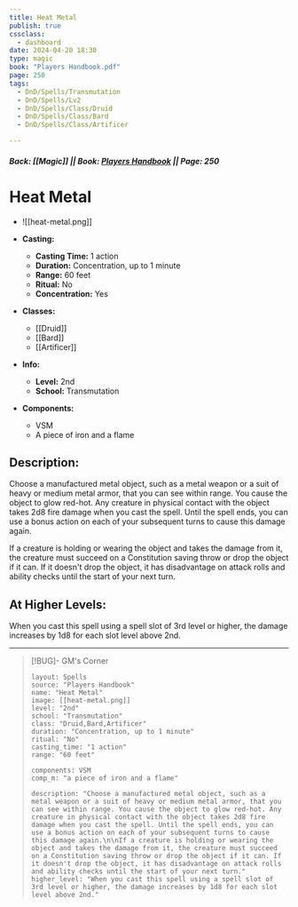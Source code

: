 ```yaml
---
title: Heat Metal
publish: true
cssclass:
  - dashboard
date: 2024-04-20 18:30
type: magic
book: "Players Handbook.pdf"
page: 250
tags:
  - DnD/Spells/Transmutation
  - DnD/Spells/Lv2
  - DnD/Spells/Class/Druid
  - DnD/Spells/Class/Bard
  - DnD/Spells/Class/Artificer

---
```


##### Back: [[Magic]] || Book: [Players Handbook](https://drive.google.com/drive/folders/1O5bhpYizcIT5xxAoLOuzCRht_PVS7VSG?usp=sharing) || Page: 250

# Heat Metal
- ![[heat-metal.png]]
- **Casting:**
    - **Casting Time:** 1 action
    - **Duration:** Concentration, up to 1 minute
    - **Range:** 60 feet
    - **Ritual:** No
    - **Concentration:** Yes
- **Classes:**
    - [[Druid]]
    - [[Bard]]
    - [[Artificer]]

- **Info:**
    - **Level:** 2nd
    - **School:** Transmutation
- **Components:**
    - VSM
    - A piece of iron and a flame

## Description:
Choose a manufactured metal object, such as a metal weapon or a suit of heavy or medium metal armor, that you can see within range. You cause the object to glow red-hot. Any creature in physical contact with the object takes 2d8 fire damage when you cast the spell. Until the spell ends, you can use a bonus action on each of your subsequent turns to cause this damage again.

If a creature is holding or wearing the object and takes the damage from it, the creature must succeed on a Constitution saving throw or drop the object if it can. If it doesn't drop the object, it has disadvantage on attack rolls and ability checks until the start of your next turn.

## At Higher Levels:
When you cast this spell using a spell slot of 3rd level or higher, the damage increases by 1d8 for each slot level above 2nd.

---

> [!BUG]- GM's Corner
>
> ```statblock
> layout: Spells
> source: "Players Handbook"
> name: "Heat Metal"
> image: [[heat-metal.png]]
> level: "2nd"
> school: "Transmutation"
> class: "Druid,Bard,Artificer"
> duration: "Concentration, up to 1 minute"
> ritual: "No"
> casting_time: "1 action"
> range: "60 feet"
>
> components: VSM
> comp_m: "a piece of iron and a flame"
>
> description: "Choose a manufactured metal object, such as a metal weapon or a suit of heavy or medium metal armor, that you can see within range. You cause the object to glow red-hot. Any creature in physical contact with the object takes 2d8 fire damage when you cast the spell. Until the spell ends, you can use a bonus action on each of your subsequent turns to cause this damage again.\n\nIf a creature is holding or wearing the object and takes the damage from it, the creature must succeed on a Constitution saving throw or drop the object if it can. If it doesn't drop the object, it has disadvantage on attack rolls and ability checks until the start of your next turn."
> higher_level: "When you cast this spell using a spell slot of 3rd level or higher, the damage increases by 1d8 for each slot level above 2nd."
> ```
